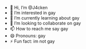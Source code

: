 - 👋 Hi, I’m @J4cken
- 👀 I’m interested in gay
- 🌱 I’m currently learning about gay
- 💞️ I’m looking to collaborate on gay
- 📫 How to reach me say gay
- 😄 Pronouns: gay
- ⚡ Fun fact: im not gay

<!---
J4cken/J4cken is a ✨ special ✨ repository because its `README.md` (this file) appears on your GitHub profile.
You can click the Preview link to take a look at your changes.
--->
